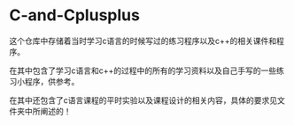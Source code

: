 # C-and-Cplusplus
这个仓库中存储着当时学习c语言的时候写过的练习程序以及c++的相关课件和程序。

在其中包含了学习c语言和c++的过程中的所有的学习资料以及自己手写的一些练习小程序，供参考。

在其中还包含了c语言课程的平时实验以及课程设计的相关内容，具体的要求见文件夹中所阐述的！



